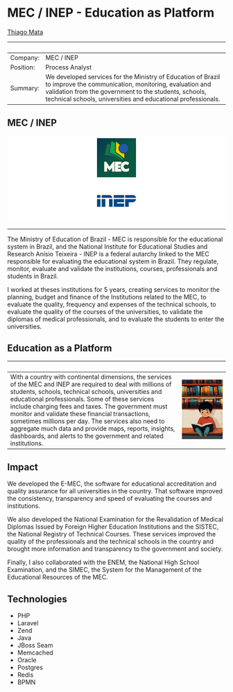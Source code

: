 # MEC / INEP - Education as Platform

[Thiago Mata](../README.md)

| &nbsp;    | &nbsp;                                              |
|-----------|-----------------------------------------------------|
| Company:  | MEC / INEP                                          |
| Position: | Process Analyst                                     |
| Summary:  | We developed services for the Ministry of Education of Brazil to improve the communication, monitoring,   evaluation and validation from the government to the students, schools, technical schools, universities and educational professionals. |

## MEC / INEP

<div style="background-color: white; display: flex; justify-content: center; align-items: center; height: 100px;">
<img src="../img/mec.svg" style="height:90px;"/>
</div>
<div style="background-color: white; display: flex; justify-content: center; align-items: center; height: 100px;">
<img src="../img/inep.svg" style="width:90px;"/>
</div>

---

The Ministry of Education of Brazil - MEC is responsible for the educational system in Brazil, and the National Institute for Educational Studies and Research Anísio Teixeira - INEP is a federal autarchy linked to the MEC responsible for evaluating the educational system in Brazil. They regulate, monitor, evaluate and validate the institutions, courses, professionals and students in Brazil.

I worked at theses institutions for 5 years, creating services to monitor the planning, budget and finance of the Institutions related to the MEC, to evaluate the quality, frequency and expenses of the technical schools, to evaluate the quality of the courses of the universities, to validate the diplomas of medical professionals, and to evaluate the students to enter the universities.

## Education as a Platform

| &nbsp; | &nbsp; |
|--------|--------|
| With a country with continental dimensions, the services of the MEC and INEP are required to deal with millions of students, schools, technical schools, universities and educational professionals. Some of these services include charging fees and taxes. The government must monitor and validate these financial transactions, sometimes millions per day. The services also need to aggregate much data and provide maps, reports, insights, dashboards, and alerts to the government and  related institutions. | <img width="1000px" src="../img/boy-reading.jpg"> |

## Impact

We developed the E-MEC, the software for educational accreditation and quality assurance for all universities in the country. That software improved the consistency, transparency and speed of evaluating the courses and institutions.

We also developed the National Examination for the Revalidation of Medical Diplomas Issued by Foreign Higher Education Institutions and the SISTEC, the National Registry of Technical Courses. These services improved the quality of the professionals and the technical schools in the country and brought more information and transparency to the government and society.

Finally, I also collaborated with the ENEM, the National High School Examination, and the SIMEC, the System for the Management of the Educational Resources of the MEC.

## Technologies

- PHP
- Laravel
- Zend
- Java
- JBoss Seam
- Memcached
- Oracle
- Postgres
- Redis
- BPMN
